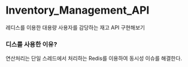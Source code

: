 # Inventory_Management_API
레디스를 이용한 대용량 사용자를 감당하는 재고 API 구현해보기

### 디스를 사용한 이유?<br>
연산처리는 단일 스레드에서 처리하는 Redis를 이용하여 동시성 이슈를 해결한다.
